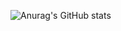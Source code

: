 
 
![Anurag's GitHub stats](https://github-readme-stats.vercel.app/api?username=LeoTerryMaster&show_icons=true&theme=transparent)








<a href="[https://github.com/anuraghazra/github-readme-stats](https://github-readme-stats.vercel.app/api/top-langs/?username=LeoTerryMaster&langs_count=8)"></a>
